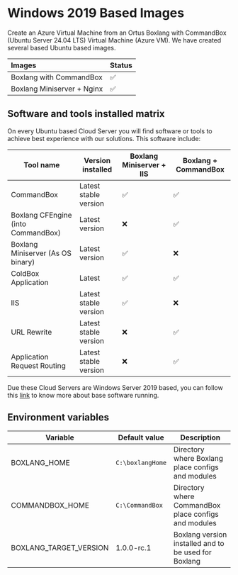 # Windows 2019 Based Images

Create an Azure Virtual Machine from an Ortus Boxlang with CommandBox \(Ubuntu Server 24.04 LTS\) Virtual Machine \(Azure VM\).  We have created several based Ubuntu based images.

| Images | Status |
| :--- | :--- |
| Boxlang with CommandBox | :white_check_mark: |
| Boxlang Miniserver + Nginx | :white_check_mark: |

## Software and tools installed matrix

On every Ubuntu based Cloud Server you will find software or tools to achieve best experience with our solutions. This software include:

|**Tool name**|**Version installed**|**Boxlang Miniserver + IIS**|**Boxlang + CommandBox**|
|-------------|---------------------|------------------------------|---------------------------|
|CommandBox   |Latest stable version| :white_check_mark:           | :white_check_mark:        |
|Boxlang CFEngine (into CommandBox)|Latest version|:x:|:white_check_mark:|
|Boxlang Miniserver (As OS binary)|Latest version|:white_check_mark:|:x:|
|ColdBox Application|Latest|:white_check_mark:|:white_check_mark:|
|IIS|Latest stable version|:white_check_mark:|:x:|
|URL Rewrite|Latest stable version|:x:|:white_check_mark:|
|Application Request Routing|Latest stable version|:x:|:white_check_mark:|

Due these Cloud Servers are Windows Server 2019 based, you can follow this [link](https://azuremarketplace.microsoft.com/en-us/marketplace/apps/microsoftwindowsserver.windowsserver?tab=Overview) to know more about base software running.

## Environment variables

|**Variable**|**Default value**|**Description**|
|-------------|-----------------|--------------|
|BOXLANG_HOME|`C:\boxlangHome`|Directory where Boxlang place configs and modules|
|COMMANDBOX_HOME|`C:\CommandBox`|Directory where CommandBox place configs and modules|
|BOXLANG_TARGET_VERSION|1.0.0-rc.1|Boxlang version installed and to be used for Boxlang|